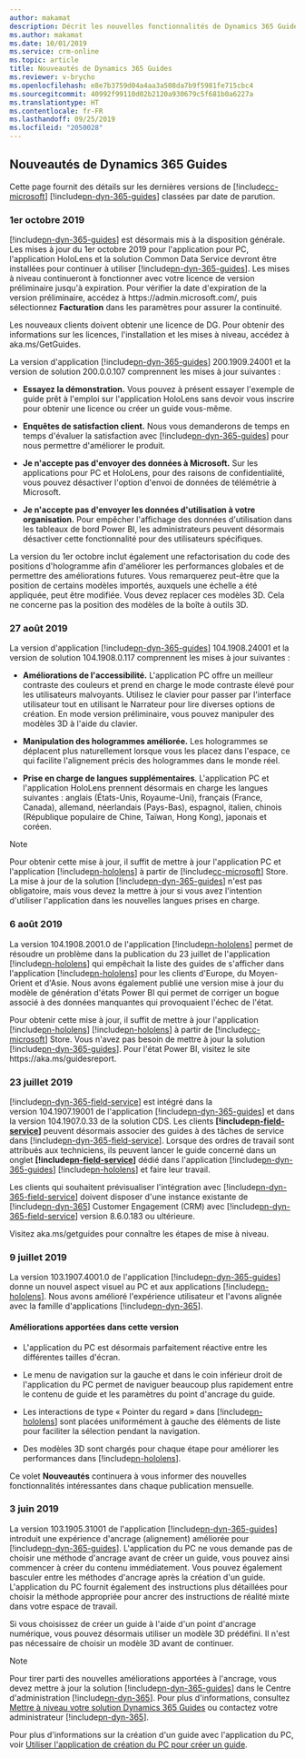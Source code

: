```yaml
---
author: makamat
description: Décrit les nouvelles fonctionnalités de Dynamics 365 Guides, classées par date de parution
ms.author: makamat
ms.date: 10/01/2019
ms.service: crm-online
ms.topic: article
title: Nouveautés de Dynamics 365 Guides
ms.reviewer: v-brycho
ms.openlocfilehash: e8e7b3759d04a4aa3a508da7b9f5981fe715cbc4
ms.sourcegitcommit: 40992f99110d02b2120a930679c5f681b0a6227a
ms.translationtype: HT
ms.contentlocale: fr-FR
ms.lasthandoff: 09/25/2019
ms.locfileid: "2050028"
---
```

## <a name="whats-new-in-dynamics-365-guides"></a>Nouveautés de Dynamics 365 Guides

Cette page fournit des détails sur les dernières versions de [!include[cc-microsoft](../includes/cc-microsoft.md)] [!include[pn-dyn-365-guides](../includes/pn-dyn-365-guides.md)] classées par date de parution.  

### <a name="october-1-2019"></a>1er octobre 2019

[!include[pn-dyn-365-guides](../includes/pn-dyn-365-guides.md)] est désormais mis à la disposition générale. Les mises à jour du 1er octobre 2019 pour l'application pour PC, l'application HoloLens et la solution Common Data Service devront être installées pour continuer à utiliser [!include[pn-dyn-365-guides](../includes/pn-dyn-365-guides.md)]. Les mises à niveau continueront à fonctionner avec votre licence de version préliminaire jusqu'à expiration. Pour vérifier la date d'expiration de la version préliminaire, accédez à https:<i></i>//admin.microsoft.com/, puis sélectionnez **Facturation** dans les paramètres pour assurer la continuité.

Les nouveaux clients doivent obtenir une licence de DG. Pour obtenir des informations sur les licences, l'installation et les mises à niveau, accédez à aka.ms/GetGuides.

La version d'application [!include[pn-dyn-365-guides](../includes/pn-dyn-365-guides.md)] 200.1909.24001 et la version de solution 200.0.0.107 comprennent les mises à jour suivantes :

- **Essayez la démonstration.** Vous pouvez à présent essayer l'exemple de guide prêt à l'emploi sur l'application HoloLens sans devoir vous inscrire pour obtenir une licence ou créer un guide vous-même.

- **Enquêtes de satisfaction client.** Nous vous demanderons de temps en temps d'évaluer la satisfaction avec [!include[pn-dyn-365-guides](../includes/pn-dyn-365-guides.md)] pour nous permettre d'améliorer le produit.

- **Je n'accepte pas d'envoyer des données à Microsoft.** Sur les applications pour PC et HoloLens, pour des raisons de confidentialité, vous pouvez désactiver l'option d'envoi de données de télémétrie à Microsoft. 

- **Je n'accepte pas d'envoyer les données d'utilisation à votre organisation.** Pour empêcher l'affichage des données d'utilisation dans les tableaux de bord Power BI, les administrateurs peuvent désormais désactiver cette fonctionnalité pour des utilisateurs spécifiques.

La version du 1er octobre inclut également une refactorisation du code des positions d'hologramme afin d'améliorer les performances globales et de permettre des améliorations futures. Vous remarquerez peut-être que la position de certains modèles importés, auxquels une échelle a été appliquée, peut être modifiée. Vous devez replacer ces modèles 3D. Cela ne concerne pas la position des modèles de la boîte à outils 3D.

### <a name="august-27-2019"></a>27 août 2019
La version d'application [!include[pn-dyn-365-guides](../includes/pn-dyn-365-guides.md)] 104.1908.24001 et la version de solution 104.1908.0.117 comprennent les mises à jour suivantes :

- **Améliorations de l'accessibilité.** L'application PC offre un meilleur contraste des couleurs et prend en charge le mode contraste élevé pour les utilisateurs malvoyants. Utilisez le clavier pour passer par l'interface utilisateur tout en utilisant le Narrateur pour lire diverses options de création. En mode version préliminaire, vous pouvez manipuler des modèles 3D à l'aide du clavier.

- **Manipulation des hologrammes améliorée.** Les hologrammes se déplacent plus naturellement lorsque vous les placez dans l'espace, ce qui facilite l'alignement précis des hologrammes dans le monde réel.

- **Prise en charge de langues supplémentaires**. L'application PC et l'application HoloLens prennent désormais en charge les langues suivantes : anglais (États-Unis, Royaume-Uni), français (France, Canada), allemand, néerlandais (Pays-Bas), espagnol, italien, chinois (République populaire de Chine, Taïwan, Hong Kong), japonais et coréen.

> [!NOTE]
> Pour obtenir cette mise à jour, il suffit de mettre à jour l'application PC et l'application [!include[pn-hololens](../includes/pn-hololens.md)] à partir de [!include[cc-microsoft](../includes/cc-microsoft.md)] Store. La mise à jour de la solution [!include[pn-dyn-365-guides](../includes/pn-dyn-365-guides.md)] n'est pas obligatoire, mais vous devez la mettre à jour si vous avez l'intention d'utiliser l'application dans les nouvelles langues prises en charge. 

### <a name="august-6-2019"></a>6 août 2019
La version 104.1908.2001.0 de l'application [!include[pn-hololens](../includes/pn-hololens.md)] permet de résoudre un problème dans la publication du 23 juillet de l'application [!include[pn-hololens](../includes/pn-hololens.md)] qui empêchait la liste des guides de s'afficher dans l'application [!include[pn-hololens](../includes/pn-hololens.md)] pour les clients d'Europe, du Moyen-Orient et d'Asie. Nous avons également publié une version mise à jour du modèle de génération d'états Power BI qui permet de corriger un bogue associé à des données manquantes qui provoquaient l'échec de l'état.

Pour obtenir cette mise à jour, il suffit de mettre à jour l'application [!include[pn-hololens](../includes/pn-hololens.md)] [!include[pn-hololens](../includes/pn-hololens.md)] à partir de [!include[cc-microsoft](../includes/cc-microsoft.md)] Store. Vous n'avez pas besoin de mettre à jour la solution [!include[pn-dyn-365-guides](../includes/pn-dyn-365-guides.md)]. Pour l'état Power BI, visitez le site https:<i></i>//aka.ms/guidesreport.

### <a name="july-23-2019"></a>23 juillet 2019

[!include[pn-dyn-365-field-service](../includes/pn-dyn-365-field-service.md)] est intégré dans la version 104.1907.19001 de l'application [!include[pn-dyn-365-guides](../includes/pn-dyn-365-guides.md)] et dans la version 104.1907.0.33 de la solution CDS. Les clients **[!include[pn-field-service](../includes/pn-field-service.md)]** peuvent désormais associer des guides à des tâches de service dans [!include[pn-dyn-365-field-service](../includes/pn-dyn-365-field-service.md)]. Lorsque des ordres de travail sont attribués aux techniciens, ils peuvent lancer le guide concerné dans un onglet **[!include[pn-field-service](../includes/pn-field-service.md)]** dédié dans l'application [!include[pn-dyn-365-guides](../includes/pn-dyn-365-guides.md)] [!include[pn-hololens](../includes/pn-hololens.md)] et faire leur travail.

Les clients qui souhaitent prévisualiser l'intégration avec [!include[pn-dyn-365-field-service](../includes/pn-dyn-365-field-service.md)] doivent disposer d'une instance existante de [!include[pn-dyn-365](../includes/pn-dyn-365.md)] Customer Engagement (CRM) avec [!include[pn-dyn-365-field-service](../includes/pn-dyn-365-field-service.md)] version 8.6.0.183 ou ultérieure. 

Visitez aka.ms/getguides pour connaître les étapes de mise à niveau.

### <a name="july-9-2019"></a>9 juillet 2019

La version 103.1907.4001.0 de l'application [!include[pn-dyn-365-guides](../includes/pn-dyn-365-guides.md)] donne un nouvel aspect visuel au PC et aux applications [!include[pn-hololens](../includes/pn-hololens.md)]. Nous avons amélioré l'expérience utilisateur et l'avons alignée avec la famille d'applications [!include[pn-dyn-365](../includes/pn-dyn-365.md)]. 
 
#### <a name="improvements-in-this-release"></a>Améliorations apportées dans cette version

- L'application du PC est désormais parfaitement réactive entre les différentes tailles d'écran. 

- Le menu de navigation sur la gauche et dans le coin inférieur droit de l'application du PC permet de naviguer beaucoup plus rapidement entre le contenu de guide et les paramètres du point d'ancrage du guide. 
 
- Les interactions de type « Pointer du regard » dans [!include[pn-hololens](../includes/pn-hololens.md)] sont placées uniformément à gauche des éléments de liste pour faciliter la sélection pendant la navigation. 

- Des modèles 3D sont chargés pour chaque étape pour améliorer les performances dans [!include[pn-hololens](../includes/pn-hololens.md)].
 
Ce volet **Nouveautés** continuera à vous informer des nouvelles fonctionnalités intéressantes dans chaque publication mensuelle.

### <a name="june-3-2019"></a>3 juin 2019

La version 103.1905.31001 de l'application [!include[pn-dyn-365-guides](../includes/pn-dyn-365-guides.md)] introduit une expérience d'ancrage (alignement) améliorée pour [!include[pn-dyn-365-guides](../includes/pn-dyn-365-guides.md)]. L'application du PC ne vous demande pas de choisir une méthode d'ancrage avant de créer un guide, vous pouvez ainsi commencer à créer du contenu immédiatement. Vous pouvez également basculer entre les méthodes d'ancrage après la création d'un guide. L'application du PC fournit également des instructions plus détaillées pour choisir la méthode appropriée pour ancrer des instructions de réalité mixte dans votre espace de travail.

Si vous choisissez de créer un guide à l'aide d'un point d'ancrage numérique, vous pouvez désormais utiliser un modèle 3D prédéfini. Il n'est pas nécessaire de choisir un modèle 3D avant de continuer.

> [!NOTE]
> Pour tirer parti des nouvelles améliorations apportées à l'ancrage, vous devez mettre à jour la solution [!include[pn-dyn-365-guides](../includes/pn-dyn-365-guides.md)] dans le Centre d'administration [!include[pn-dyn-365](../includes/pn-dyn-365.md)]. Pour plus d'informations, consultez <a href="https://docs.microsoft.com/dynamics365/mixed-reality/guides/upgrade" target="_blank">Mettre à niveau votre solution Dynamics 365 Guides</a> ou contactez votre administrateur [!include[pn-dyn-365](../includes/pn-dyn-365.md)].

Pour plus d'informations sur la création d'un guide avec l'application du PC, voir <a href="https://docs.microsoft.com/dynamics365/mixed-reality/guides/pc-authoring" target="_blank">Utiliser l'application de création du PC pour créer un guide</a>.

